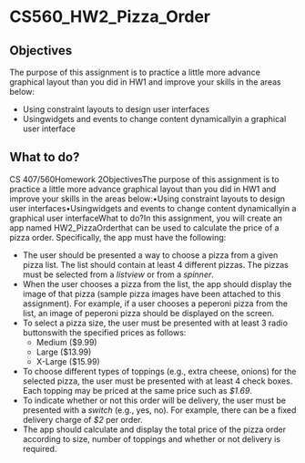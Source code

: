 # CS560_HW2_Pizza_Order

## Objectives
The purpose of this assignment is to practice a little more advance graphical layout than you did in HW1 and improve your skills in the areas below:
* Using constraint layouts to design user interfaces
* Usingwidgets and events to change content dynamicallyin a graphical user interface

## What to do?
CS 407/560Homework 2ObjectivesThe purpose of this assignment is to practice a little more advance graphical layout than you did in HW1 and improve your skills in the areas below:•Using constraint layouts to design user interfaces•Usingwidgets and events to change content dynamicallyin a graphical user interfaceWhat to do?In this assignment, you will create an app named HW2_PizzaOrderthat can be used to calculate the price of a pizza order. Specifically, the app must have the following:

* The user should be presented a way to choose a pizza from a given pizza list. The list should contain at least 4 different pizzas. The pizzas must be selected from a *listview* or from a *spinner*.
* When the user chooses a pizza from the list, the app should display the image of that pizza (sample pizza images have been attached to this assignment). For example, if a user chooses a peperoni pizza from the list, an image of peperoni pizza should be displayed on the screen.
* To select a pizza size, the user must be presented with at least 3 radio buttonswith the specified prices as follows:
    * Medium ($9.99)
    * Large ($13.99)
    * X-Large ($15.99)
* To choose different types of toppings (e.g., extra cheese, onions) for the selected pizza, the user must be presented with at least 4 check boxes. Each topping may be priced at the same price such as *$1.69*.
* To indicate whether or not this order will be delivery, the user must be presented with a *switch* (e.g., yes, no). For example, there can be a fixed delivery charge of *$2* per order.
* The app should calculate and display the total price of the pizza order according to size, number of toppings and whether or not delivery is required.
